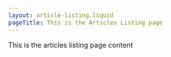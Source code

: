 ```yaml
---
layout: article-listing.liquid
pageTitle: This is the Articles Listing page
---
```


This is the articles listing page content
